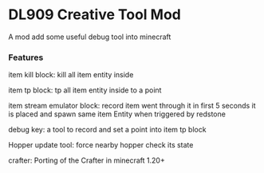 # DL909 Creative Tool Mod

A mod add some useful debug tool into minecraft

### Features
item kill block: kill all item entity inside

item tp block: tp all item entity inside to a point

item stream emulator block: record item went through it in first 5 seconds
it is placed and spawn same item Entity when triggered by redstone

debug key: a tool to record and set a point into item tp block

Hopper update tool: force nearby hopper check its state

crafter: Porting of the Crafter in minecraft 1.20+